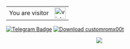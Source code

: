 <br/>

<table>
  <tr>
    <td>You are visitor</td>
    <td><img src="https://profile-counter.glitch.me/Tiktodz/count.svg" alt="vistor count" height="30" /></td>
  </tr>
</table>

[![Telegram Badge](https://img.shields.io/badge/-Telegram-0088cc?style=flat-square&logo=Telegram&logoColor=white)](https://t.me/fakedotkit)
<a href="https://sourceforge.net/projects/customromx00t/files/latest/download"><img alt="Download customromx00t" src="https://img.shields.io/sourceforge/dm/customromx00t.svg" ></a>
<!-- Typing SVG by DenverCoder1 - https://github.com/DenverCoder1/readme-typing-svg -->
<p align="center">
  <a href="https://github.com/DenverCoder1/readme-typing-svg"><img src="https://readme-typing-svg.herokuapp.com/?lines=Full-stack%20web%20and%20app%20developer;Experienced%20UI%2FUX%20Designer;2%2B%20years%20of%20coding%20experience;Always%20learning%20new%20things&font=Nova+Square%20Code&center=true&width=440&height=45&color=25B31EFF&vCenter=true&size=22"></a></p>

